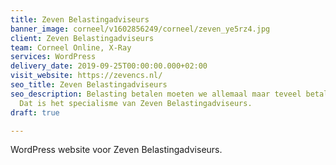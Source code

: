 ```yaml
---
title: Zeven Belastingadviseurs
banner_image: corneel/v1602856249/corneel/zeven_ye5rz4.jpg
client: Zeven Belastingadviseurs
team: Corneel Online, X-Ray
services: WordPress
delivery_date: 2019-09-25T00:00:00.000+02:00
visit_website: https://zevencs.nl/
seo_title: Zeven Belastingadviseurs
seo_description: Belasting betalen moeten we allemaal maar teveel betalen wil niemand.
  Dat is het specialisme van Zeven Belastingadviseurs.
draft: true

---
```

WordPress website voor Zeven Belastingadviseurs.